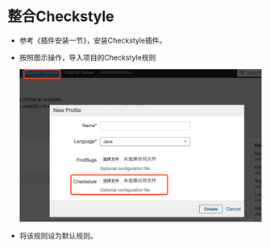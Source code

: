 # 整合Checkstyle

- 参考《插件安装一节》，安装Checkstyle插件。

- 按照图示操作，导入项目的Checkstyle规则

  ![](images/checkstyle.png)

- 将该规则设为默认规则。

